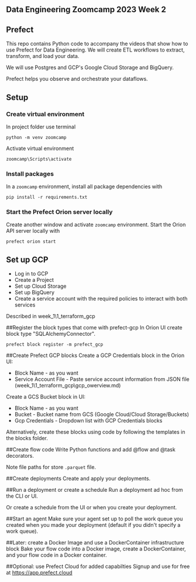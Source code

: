 ## Data Engineering Zoomcamp 2023 Week 2

## Prefect
This repo contains Python code to accompany the videos that show how to use Prefect for Data Engineering. We will create ETL workflows to extract, transform, and load your data.

We will use Postgres and GCP's Google Cloud Storage and BigQuery.

Prefect helps you observe and orchestrate your dataflows.

## Setup

### Create virtual environment
In project folder use terminal
```commandline
python -m venv zoomcamp
```
Activate virtual environment
```commandline
zoomcamp\Scripts\activate
```

### Install packages
In a `zoomcamp` environment, install all package dependencies with

```
pip install -r requirements.txt
```

### Start the Prefect Orion server locally
Create another window and activate `zoomcamp` environment. Start the Orion API server locally with

```
prefect orion start
```

## Set up GCP
* Log in to GCP
* Create a Project
* Set up Cloud Storage
* Set up BigQuery
* Create a service account with the required policies to interact with both services

Described in week_1\1_terraform_gcp


##Register the block types that come with prefect-gcp
In Orion UI create block type "SQLAlchemyConnector".

```text
prefect block register -m prefect_gcp
```

##Create Prefect GCP blocks
Create a GCP Credentials block in the Orion UI:
* Block Name - as you want
* Service Account File - Paste service account information from JSON file (week_1\1_terraform_gcp\gcp_owerview.md)

Create a GCS Bucket block in UI:
* Block Name - as you want
* Bucket - Bucket name from GCS (Google Cloud/Cloud Storage/Buckets)
* Gcp Credentials - Dropdown list with GCP Credentials blocks

Alternatively, create these blocks using code by following the templates in the blocks folder.

##Create flow code
Write Python functions and add @flow and @task decorators.

Note file paths for store  `.parquet` file.

##Create deployments
Create and apply your deployments.

##Run a deployment or create a schedule
Run a deployment ad hoc from the CLI or UI.

Or create a schedule from the UI or when you create your deployment.

##Start an agent
Make sure your agent set up to poll the work queue you created when you made your deployment (default if you didn't specify a work queue).

##Later: create a Docker Image and use a DockerContainer infrastructure block
Bake your flow code into a Docker image, create a DockerContainer, and your flow code in a Docker container.

##Optional: use Prefect Cloud for added capabilties
Signup and use for free at https://app.prefect.cloud
